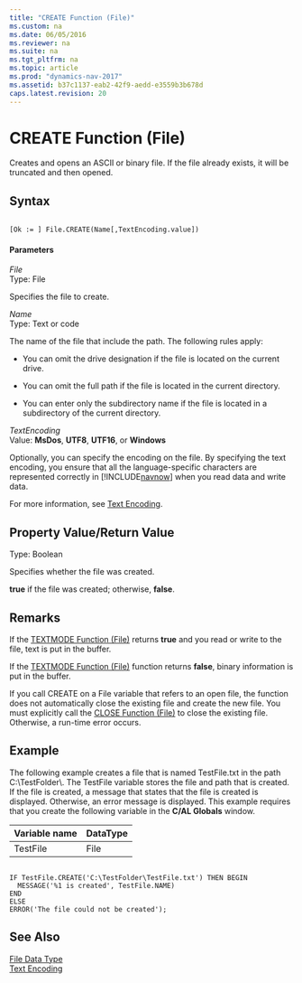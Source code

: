 ```yaml
---
title: "CREATE Function (File)"
ms.custom: na
ms.date: 06/05/2016
ms.reviewer: na
ms.suite: na
ms.tgt_pltfrm: na
ms.topic: article
ms.prod: "dynamics-nav-2017"
ms.assetid: b37c1137-eab2-42f9-aedd-e3559b3b678d
caps.latest.revision: 20
---
```

# CREATE Function (File)
Creates and opens an ASCII or binary file. If the file already exists, it will be truncated and then opened.  
  
## Syntax  
  
```  
  
[Ok := ] File.CREATE(Name[,TextEncoding.value])  
```  
  
#### Parameters  
 *File*  
 Type: File  
  
 Specifies the file to create.  
  
 *Name*  
 Type: Text or code  
  
 The name of the file that include the path. The following rules apply:  
  
-   You can omit the drive designation if the file is located on the current drive.  
  
-   You can omit the full path if the file is located in the current directory.  
  
-   You can enter only the subdirectory name if the file is located in a subdirectory of the current directory.  
  
 *TextEncoding*  
 Value: **MsDos**, **UTF8**, **UTF16**, or **Windows**  
  
 Optionally, you can specify the encoding on the file. By specifying the text encoding, you ensure that all the language-specific characters are represented correctly in [!INCLUDE[navnow](includes/navnow_md.md)] when you read data and write data.  
  
 For more information, see [Text Encoding](Text-Encoding.md).  
  
## Property Value/Return Value  
 Type: Boolean  
  
 Specifies whether the file was created.  
  
 **true** if the file was created; otherwise, **false**.  
  
## Remarks  
 If the [TEXTMODE Function \(File\)](TEXTMODE-Function--File-.md) returns **true** and you read or write to the file, text is put in the buffer.  
  
 If the [TEXTMODE Function \(File\)](TEXTMODE-Function--File-.md) function returns **false**, binary information is put in the buffer.  
  
 If you call CREATE on a File variable that refers to an open file, the function does not automatically close the existing file and create the new file. You must explicitly call the [CLOSE Function \(File\)](CLOSE-Function--File-.md) to close the existing file. Otherwise, a run-time error occurs.  
  
## Example  
 The following example creates a file that is named TestFile.txt in the path C:\\TestFolder\\. The TestFile variable stores the file and path that is created. If the file is created, a message that states that the file is created is displayed. Otherwise, an error message is displayed. This example requires that you create the following variable in the **C/AL Globals** window.  
  
|Variable name|DataType|  
|-------------------|--------------|  
|TestFile|File|  
  
```  
  
IF TestFile.CREATE('C:\TestFolder\TestFile.txt') THEN BEGIN  
  MESSAGE('%1 is created', TestFile.NAME)  
END  
ELSE  
ERROR('The file could not be created');  
```  
  
## See Also  
 [File Data Type](File-Data-Type.md)   
 [Text Encoding](Text-Encoding.md)
